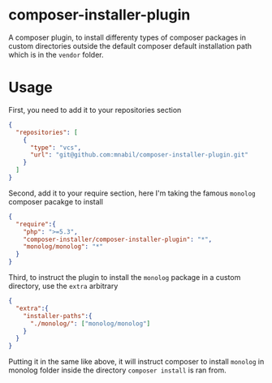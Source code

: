 composer-installer-plugin
=========================

A composer plugin, to install differenty types of composer packages in custom directories outside the default composer default installation path which is in the `vendor` folder.

Usage
=====

First, you need to add it to your repositories section

``` json
{  
  "repositories": [
    {
      "type": "vcs",
      "url": "git@github.com:mnabil/composer-installer-plugin.git"
    }
  ]
}
```

Second, add it to your require section, here I'm taking the famous `monolog` composer pacakge to install

``` json
{
  "require":{
    "php": ">=5.3",
    "composer-installer/composer-installer-plugin": "*",
    "monolog/monolog": "*"
  }
}
```

Third, to instruct the plugin to install the `monolog` package in a custom directory, use the `extra` arbitrary

``` json
{
  "extra":{
    "installer-paths":{
      "./monolog/": ["monolog/monolog"]
    }
  }
}
```

Putting it in the same like above, it will instruct composer to install `monolog` in monolog folder inside the directory `composer install` is ran from.
